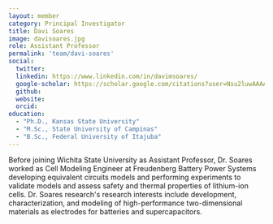 ```yaml
---
layout: member
category: Principal Investigator
title: Davi Soares
image: davisoares.jpg
role: Assistant Professor
permalink: 'team/davi-soares'
social:
  twitter:
  linkedin: https://www.linkedin.com/in/davimsoares/
  google-scholar: https://scholar.google.com/citations?user=Nsu2luwAAAAJ
  github:
  website:
  orcid:
education:
  - "Ph.D., Kansas State University"
  - "M.Sc., State University of Campinas"
  - "B.Sc., Federal University of Itajuba"
---
```


Before joining Wichita State University as Assistant Professor, Dr. Soares worked as Cell Modeling Engineer at Freudenberg Battery Power Systems developing equivalent circuits models and performing experiments to validate models and assess safety and thermal properties of lithium-ion cells. Dr. Soares research's research interests include development, characterization, and modeling of high-performance two-dimensional materials as electrodes for batteries and supercapacitors.
